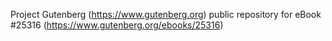 Project Gutenberg (https://www.gutenberg.org) public repository for eBook #25316 (https://www.gutenberg.org/ebooks/25316)

